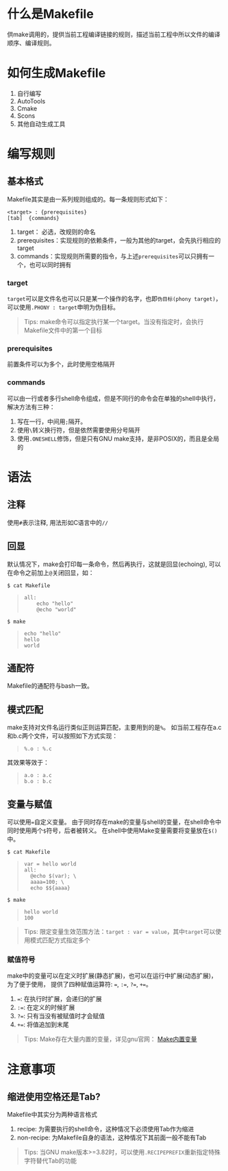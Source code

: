 # 什么是Makefile
供make调用的，提供当前工程编译链接的规则，描述当前工程中所以文件的编译顺序、编译规则。

# 如何生成Makefile
1. 自行编写
2. AutoTools
3. Cmake
4. Scons
5. 其他自动生成工具

# 编写规则
## 基本格式
Makefile其实是由一系列规则组成的。每一条规则形式如下：
```make
<target> : {prerequisites}
[tab]  {commands}
```
1. target： 必选，改规则的命名
2. prerequisites：实现规则的依赖条件，一般为其他的target，会先执行相应的target
3. commands：实现规则所需要的指令，与上述`prerequisites`可以只拥有一个，也可以同时拥有

### target
`target`可以是文件名也可以只是某一个操作的名字，也即`伪目标(phony target)`，
可以使用`.PHONY : target`申明为伪目标。

> Tips: make命令可以指定执行某一个target。当没有指定时，会执行Makefile文件中的第一个目标

### prerequisites
前置条件可以为多个，此时使用空格隔开

### commands
可以由一行或者多行shell命令组成，但是不同行的命令会在单独的shell中执行，解决方法有三种：
1. 写在一行，中间用`;`隔开。
2. 使用`\`转义换行符，但是依然需要使用分号隔开
3. 使用`.ONESHELL`修饰，但是只有GNU make支持，是非POSIX的，而且是全局的

# 语法
## 注释
使用`#`表示注释, 用法形如C语言中的`//`

## 回显
默认情况下，make会打印每一条命令，然后再执行，这就是回显(echoing),
可以在命令之前加上`@`关闭回显，如：

`$ cat Makefile`
> ```make
> all:
>     echo "hello"
>     @echo "world"
> ```

`$ make`
> ```make
> echo "hello"
> hello
> world
> ```

## 通配符
Makefile的通配符与bash一致。

## 模式匹配
make支持对文件名运行类似正则运算匹配，主要用到的是`%`。
如当前工程存在a.c和b.c两个文件，可以按照如下方式实现：
> ```make
> %.o : %.c
> ```
其效果等效于：
> ```make
> a.o : a.c
> b.o : b.c
> ```

## 变量与赋值
可以使用`=`自定义变量。
由于同时存在make的变量与shell的变量，在shell命令中同时使用两个`$`符号，后者被转义。
在shell中使用Make变量需要将变量放在`$()`中。

`$ cat Makefile`
> ```make
> var = hello world
> all: 
> 	@echo $(var); \
> 	aaaa=100; \
> 	echo $${aaaa}
> ```

`$ make`
> ```
> hello world
> 100
> ```

> Tips: 限定变量生效范围方法：`target : var = value`，其中`target`可以使用模式匹配方式指定多个

### 赋值符号
make中的变量可以在定义时扩展(静态扩展)，也可以在运行中扩展(动态扩展)，为了便于使用，
提供了四种赋值运算符: `=`, `:=`, `?=`, `+=`。
1. `=`: 在执行时扩展，会递归的扩展
2. `:=`: 在定义的时候扩展
3. `?=`: 只有当没有被赋值时才会赋值
4. `+=`: 将值追加到末尾

> Tips: Make存在大量内置的变量，详见gnu官网：
> [Make内置变量](https://www.gnu.org/software/make/manual/html_node/Implicit-Variables.html)

# 注意事项
## 缩进使用空格还是Tab?
Makefile中其实分为两种语言格式
1. recipe: 为需要执行的shell命令，这种情况下必须使用Tab作为缩进
2. non-recipe: 为Makefile自身的语法，这种情况下其前面一般不能有Tab

> Tips: 当GNU make版本>=3.82时，可以使用`.RECIPEPREFIX`重新指定特殊字符替代Tab的功能
